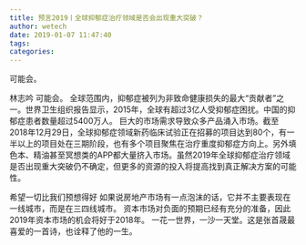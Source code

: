 ```yaml
---
title: 预言2019丨全球抑郁症治疗领域是否会出现重大突破？
author: wetech
date: 2019-01-07 11:47:40
tags: 
categories: 
---
```

可能会。
<!-- more -->
林志吟
可能会。
全球范围内，抑郁症被列为非致命健康损失的最大“贡献者”之一。世界卫生组织报告显示，2015年，全球有超过3亿人受抑郁症困扰。中国的抑郁症患者数量超过5400万人。
巨大的市场需求导致众多产品涌入市场。截至2018年12月29日，全球抑郁症领域新药临床试验正在招募的项目达到80个，有一半以上的项目处在三期阶段，也有多个项目聚焦在治疗重度抑郁症方向上。另外填色本、精油甚至冥想类的APP都大量挤入市场。虽然2019年全球抑郁症治疗领域是否出现重大突破仍不确定，但更多的资源的投入将提高找到真正解决方案的可能性。
 
 
希望一切比我们预想得好
如果说房地产市场有一点泡沫的话，它并不主要表现在一线城市，而是在三四线城市。
资本市场对负面的预期已经有充分的准备，因此2019年资本市场的机会将好于2018年。
一花一世界，一沙一天堂。这是张首晟最喜爱的一首诗，也诠释了他的一生。
